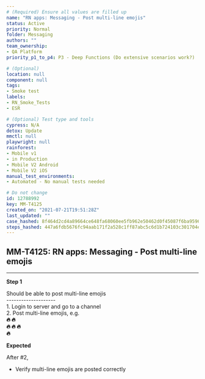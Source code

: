 ```yaml
---
# (Required) Ensure all values are filled up
name: "RN apps: Messaging - Post multi-line emojis"
status: Active
priority: Normal
folder: Messaging
authors: ""
team_ownership: 
- QA Platform
priority_p1_to_p4: P3 - Deep Functions (Do extensive scenarios work?)

# (Optional)
location: null
component: null
tags: 
- Smoke test
labels: 
- RN_Smoke_Tests
- ESR

# (Optional) Test type and tools
cypress: N/A
detox: Update
mmctl: null
playwright: null
rainforest: 
- Mobile v1
- in Production
- Mobile V2 Android
- Mobile V2 iOS
manual_test_environments: 
- Automated - No manual tests needed

# Do not change
id: 12788992
key: MM-T4125
created_on: "2021-07-21T19:51:28Z"
last_updated: ""
case_hashed: 8f464d2cd4a89664ce648fa68060ee5fb962e50462d0f45087f6ba95968c1950e0b0eb7caf1efbb11e0d94924a4cf2ab
steps_hashed: 447a6fdb5676fc94aab171f2a528c1ff87abc5c6d1b724103c301704eff7f8066a500c0b4df2abff2b095c061e938633
---
```


<!-- (Auto-generated) Based on frontmatter's "key" and "name" -->

## MM-T4125: RN apps: Messaging - Post multi-line emojis

---

**Step 1**

Should be able to post multi-line emojis\
\--------------------\
1\. Login to server and go to a channel\
2\. Post multi-line emojis, e.g.\
**:fire: :fire:\
:fire: :fire: :fire:\
:fire:**

**Expected**

After #2,

- Verify multi-line emojis are posted correctly
